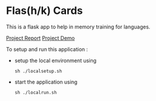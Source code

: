 # Flas(h/k) Cards 

This is a flask app to help in memory training for languages.

<a href="https://docs.google.com/document/d/19e6ZFN5FKJjjLaOZtnAwFVtBCfLZ3Yd5c4RnipfRMbM/edit?usp=sharing" target="_blank">Project Report</a>
<a href="https://drive.google.com/file/d/1AYtdUSBbtke6YrP2MEeI5FhL2YTMyueP/view?usp=sharing" target="_blank">Project Demo</a>

To setup and run this application :
- setup the local environment using
    ```
    sh ./localsetup.sh
    ```
- start the application using
    ```
    sh ./localrun.sh
    ```

